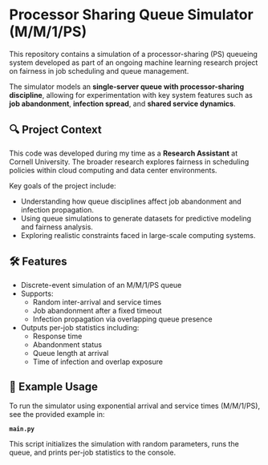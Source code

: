 # Processor Sharing Queue Simulator (M/M/1/PS)

This repository contains a simulation of a processor-sharing (PS) queueing system developed as part of an ongoing machine learning research project on fairness in job scheduling and queue management.

The simulator models an **single-server queue with processor-sharing discipline**, allowing for experimentation with key system features such as **job abandonment**, **infection spread**, and **shared service dynamics**.

## 🔍 Project Context

This code was developed during my time as a **Research Assistant** at Cornell University. The broader research explores fairness in scheduling policies within cloud computing and data center environments.

Key goals of the project include:
- Understanding how queue disciplines affect job abandonment and infection propagation.
- Using queue simulations to generate datasets for predictive modeling and fairness analysis.
- Exploring realistic constraints faced in large-scale computing systems.

## 🛠️ Features

- Discrete-event simulation of an M/M/1/PS queue
- Supports:
  - Random inter-arrival and service times
  - Job abandonment after a fixed timeout
  - Infection propagation via overlapping queue presence
- Outputs per-job statistics including:
  - Response time
  - Abandonment status
  - Queue length at arrival
  - Time of infection and overlap exposure

## 🚀 Example Usage

To run the simulator using exponential arrival and service times (M/M/1/PS), see the provided example in:

**`main.py`**

This script initializes the simulation with random parameters, runs the queue, and prints per-job statistics to the console.
